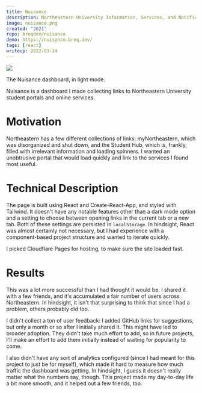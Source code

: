```yaml
---
title: Nuisance
description: Northeastern University Information, Services, and Notifications Considered Essential
image: nuisance.png
created: "2021"
repo: breqdev/nuisance
demo: https://nuisance.breq.dev/
tags: [react]
writeup: 2022-03-24
---
```


![](nuisance.png)

<Caption>The Nuisance dashboard, in light mode.</Caption>

Nuisance is a dashboard I made collecting links to Northeastern University student portals and online services.

# Motivation

Northeastern has a few different collections of links: myNortheastern, which was disorganized and shut down, and the Student Hub, which is, frankly, filled with irrelevant information and loading spinners. I wanted an unobtrusive portal that would load quickly and link to the services I found most useful.

# Technical Description

The page is built using React and Create-React-App, and styled with Tailwind. It doesn't have any notable features other than a dark mode option and a setting to choose between opening links in the current tab or a new tab. Both of these settings are persisted in `localStorage`. In hindsight, React was almost certainly not necessary, but I had experience with a component-based project structure and wanted to iterate quickly.

I picked Cloudflare Pages for hosting, to make sure the site loaded fast.

# Results

This was a lot more successful than I had thought it would be. I shared it with a few friends, and it's accumulated a fair number of users across Northeastern. In hindsight, it isn't that surprising to think that since I had a problem, others probably did too.

I didn't collect a ton of user feedback: I added GitHub links for suggestions, but only a month or so after I initially shared it. This might have led to broader adoption. They didn't take much effort to add, so in future projects, I'll make an effort to add them initially instead of waiting for popularity to come.

I also didn't have any sort of analytics configured (since I had meant for this project to just be for myself), which made it hard to measure how much traffic the dashboard was getting. In hindsight, I guess it doesn't really matter what the numbers say, though. This project made my day-to-day life a bit more smooth, and it helped out a few friends, too.
